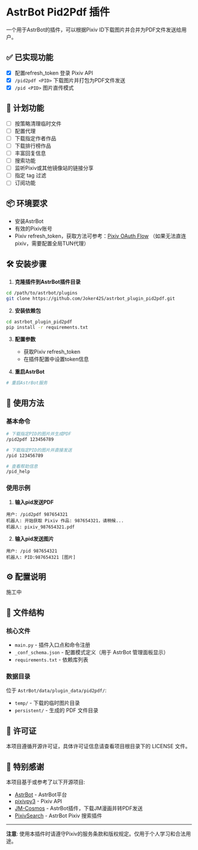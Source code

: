 # AstrBot Pid2Pdf 插件

一个用于AstrBot的插件，可以根据Pixiv ID下载图片并合并为PDF文件发送给用户。

## ✅ 已实现功能
- [x] 配置refresh_token 登录 Pixiv API
- [x] `/pid2pdf <PID>` 下载图片并打包为PDF文件发送
- [x] `/pid <PID>` 图片直传模式

## 🚧 计划功能
- [ ] 按策略清理临时文件
- [ ] 配置代理
- [ ] 下载指定作者作品
- [ ] 下载排行榜作品
- [ ] 丰富回复信息
- [ ] 搜索功能
- [ ] 监听Pixiv或其他镜像站的链接分享
- [ ] 指定 tag 过滤
- [ ] 订阅功能

## 📦 环境要求
- 安装AstrBot
- 有效的Pixiv账号
- Pixiv refresh_token，获取方法可参考：[Pixiv OAuth Flow](https://gist.github.com/ZipFile/c9ebedb224406f4f11845ab700124362) （如果无法直连pixiv，需要配置全局TUN代理）

## 🛠️ 安装步骤

1. **克隆插件到AstrBot插件目录**
```bash
cd /path/to/astrbot/plugins
git clone https://github.com/Joker42S/astrbot_plugin_pid2pdf.git
```

2. **安装依赖包**
```bash
cd astrbot_plugin_pid2pdf
pip install -r requirements.txt
```

3. **配置参数**
   - 获取Pixiv refresh_token
   - 在插件配置中设置token信息

4. **重启AstrBot**
```bash
# 重启AstrBot服务
```

## 📖 使用方法

### 基本命令

```bash
# 下载指定PID的图片并生成PDF
/pid2pdf 123456789

# 下载指定PID的图片并直接发送
/pid 123456789

# 查看帮助信息
/pid_help
```

### 使用示例

1. **输入pid发送PDF**
```
用户: /pid2pdf 987654321
机器人: 开始获取 Pixiv 作品: 987654321，请稍候...
机器人: pixiv_987654321.pdf
```

2. **输入pid发送图片**
```
用户: /pid 987654321
机器人: PID:987654321 [图片]
```

## ⚙️ 配置说明

施工中

## 📂 文件结构

### 核心文件

- `main.py` - 插件入口点和命令注册
- `_conf_schema.json` - 配置模式定义（用于 AstrBot 管理面板显示）
- `requirements.txt` - 依赖库列表

### 数据目录

位于 `AstrBot/data/plugin_data/pid2pdf/`:

- `temp/` - 下载的临时图片目录
- `persistent/` - 生成的 PDF 文件目录

## 📄 许可证

本项目遵循开源许可证，具体许可证信息请查看项目根目录下的 LICENSE 文件。

## 🙏 特别感谢

本项目基于或参考了以下开源项目:

- [AstrBot](https://github.com/Soulter/AstrBot) - AstrBot平台
- [pixivpy3](https://github.com/upbit/pixivpy) - Pixiv API
- [JM-Cosmos](https://github.com/GEMILUXVII/astrbot_plugin_jm_cosmos) - AstrBot插件，下载JM漫画并转PDF发送
- [PixivSearch](https://github.com/vmoranv/astrbot_plugin_pixiv_search) - AstrBot Pixiv 搜索插件
---

**注意**: 使用本插件时请遵守Pixiv的服务条款和版权规定。仅用于个人学习和合法用途。